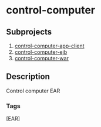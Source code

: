 # control-computer

## Subprojects 
1. [control-computer-app-client](https://github.com/shroysha/control-computer-app-client)
1. [control-computer-ejb](https://github.com/shroysha/control-computer-ejb)
1. [control-computer-war](https://github.com/shroysha/control-computer-war)

## Description
Control computer EAR

### Tags
[EAR]
